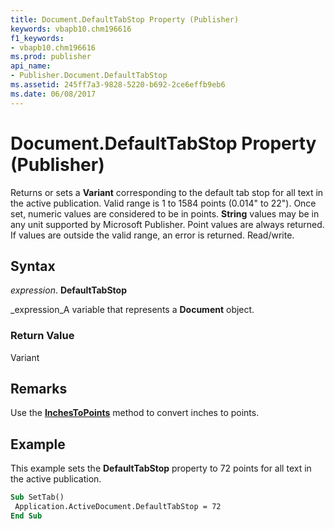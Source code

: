 ```yaml
---
title: Document.DefaultTabStop Property (Publisher)
keywords: vbapb10.chm196616
f1_keywords:
- vbapb10.chm196616
ms.prod: publisher
api_name:
- Publisher.Document.DefaultTabStop
ms.assetid: 245ff7a3-9828-5220-b692-2ce6effb9eb6
ms.date: 06/08/2017
---
```



# Document.DefaultTabStop Property (Publisher)

Returns or sets a  **Variant** corresponding to the default tab stop for all text in the active publication. Valid range is 1 to 1584 points (0.014" to 22"). Once set, numeric values are considered to be in points. **String** values may be in any unit supported by Microsoft Publisher. Point values are always returned. If values are outside the valid range, an error is returned. Read/write.


## Syntax

 _expression_. **DefaultTabStop**

 _expression_A variable that represents a  **Document** object.


### Return Value

Variant


## Remarks

Use the  **[InchesToPoints](Publisher.Application.InchesToPoints.md)** method to convert inches to points.


## Example

This example sets the  **DefaultTabStop** property to 72 points for all text in the active publication.


```vb
Sub SetTab() 
 Application.ActiveDocument.DefaultTabStop = 72 
End Sub 
```


